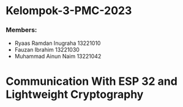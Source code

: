 # Kelompok-3-PMC-2023

### Members:
- Ryaas Ramdan Inugraha     13221010
- Fauzan Ibrahim            13221030
- Muhammad Ainun Naim       13221042

# Communication With ESP 32 and Lightweight Cryptography
